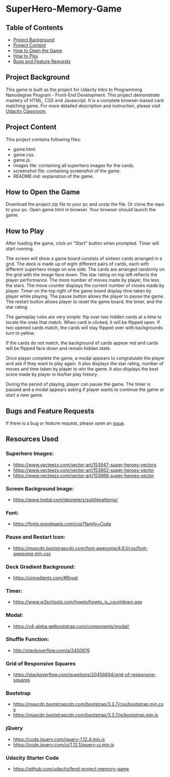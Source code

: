 # SuperHero-Memory-Game

## Table of Contents
* [Project Background](#project-background)
* [Project Content](#project-content)
* [How to Open the Game](#how-to-open-the-game)
* [How to Play](#how-to-play)
* [Bugs and Feature Requests](#bugs-and-feature-requests)

## Project Background
This game is built as the project for Udacity Intro to Programming Nanodegree Program - Front-End Development. This project demonstrate mastery of HTML, CSS and Javascript. It is a complete browser-based card matching game.
For more detailed description and instruction, please visit [Udacity Classroom](https://classroom.udacity.com/nanodegrees/nd000/parts/95029f6c-33fb-4dd0-b200-ad40da075a8d/modules/1050afbb-ced4-4919-900f-6b197dc2e9b1/lessons/7781c514-aca1-4d8c-8c1e-721f2e0b3746/project).

## Project Content
This project contains following files:
- game.html.
- game.css.
- game.js.
- images file: containing all superhero images for the cards.
- screenshot file: containing screenshot of the game.
- README.md: explanation of the game.

## How to Open the Game
Download the project zip file to your pc and unzip the file. Or clone the repo to your pc.
Open game.html in browser. Your browser should launch the game.

## How to Play
After loading the game, click on "Start" button when prompted. Timer will start running.

The screen will show a game board consists of sixteen cards arranged in a grid. The deck is made up of eight different pairs of cards, each with different superhero image on one side. The cards are arranged randomly on the grid with the image face down. The star rating on top left reflects the player performance. The more number of moves made by player, the less the stars. The move counter displays the current number of moves made by player. Timer on the top right of the game board display time taken by player while playing. The pause button allows the player to pause the game. The restart button allows player to reset the game board, the timer, and the star rating.

The gameplay rules are very simple: flip over two hidden cards at a time to locate the ones that match. When card is clicked, it will be flipped open. If two opened cards match, the cards will stay flipped over with backgrounds turn to yellow.

If the cards do not match, the background of cards appear red and cards will be flipped face down and remain hidden state.

Once player complete the game, a modal appears to congratulate the player and ask if they want to play again. It also displays the star rating, number of moves and time taken by player to win the game. It also displays the best score made by player in his/her play history.

During the period of playing, player can pause the game. The timer is paused and a modal appears asking if player wants to continue the game or start a new game.

## Bugs and Feature Requests
If there is a bug or feature request, please open an [issue](https://github.com/Mahmoud-Developer/Mahmoud-s-Memory-Game).

## Resources Used
### Superhero Images:
- <https://www.vecteezy.com/vector-art/153947-super-heroes-vectors>
- <https://www.vecteezy.com/vector-art/153962-super-heroes-vector>
- <https://www.vecteezy.com/vector-art/153966-super-heroes-vector>

### Screen Background Image:
- <https://www.toptal.com/designers/subtlepatterns/>

### Font:
- <https://fonts.googleapis.com/css?family=Coda>

### Pause and Restart Icon:
- <https://maxcdn.bootstrapcdn.com/font-awesome/4.6.1/css/font-awesome.min.css>

### Deck Gradient Background:
- <https://uigradients.com/#Royal>

### Timer:
- <https://www.w3schools.com/howto/howto_js_countdown.asp>

### Modal:
- <https://v4-alpha.getbootstrap.com/components/modal/>

### Shuffle Function:
- <http://stackoverflow.com/a/2450976>

### Grid of Responsive Squares
- <https://stackoverflow.com/questions/20456694/grid-of-responsive-squares>

### Bootstrap
- <https://maxcdn.bootstrapcdn.com/bootstrap/3.3.7/css/bootstrap.min.css>
- <https://maxcdn.bootstrapcdn.com/bootstrap/3.3.7/js/bootstrap.min.js>

### jQuery
- <https://code.jquery.com/jquery-1.12.4.min.js>
- <https://code.jquery.com/ui/1.12.1/jquery-ui.min.js>

### Udacity Starter Code
- <https://github.com/udacity/fend-project-memory-game>
